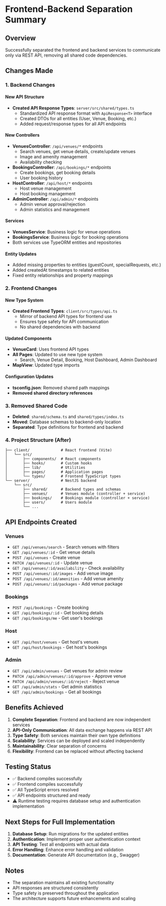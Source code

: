 # Frontend-Backend Separation Summary

## Overview
Successfully separated the frontend and backend services to communicate only via REST API, removing all shared code dependencies.

## Changes Made

### 1. Backend Changes

#### New API Structure
- **Created API Response Types**: `server/src/shared/types.ts`
  - Standardized API response format with `ApiResponse<T>` interface
  - Created DTOs for all entities (User, Venue, Booking, etc.)
  - Added request/response types for all API endpoints

#### New Controllers
- **VenuesController**: `/api/venues/*` endpoints
  - Search venues, get venue details, create/update venues
  - Image and amenity management
  - Availability checking
- **BookingsController**: `/api/bookings/*` endpoints  
  - Create bookings, get booking details
  - User booking history
- **HostController**: `/api/host/*` endpoints
  - Host venue management
  - Host booking management
- **AdminController**: `/api/admin/*` endpoints
  - Admin venue approval/rejection
  - Admin statistics and management

#### Services
- **VenuesService**: Business logic for venue operations
- **BookingsService**: Business logic for booking operations
- Both services use TypeORM entities and repositories

#### Entity Updates
- Added missing properties to entities (guestCount, specialRequests, etc.)
- Added createdAt timestamps to related entities
- Fixed entity relationships and property mappings

### 2. Frontend Changes

#### New Type System
- **Created Frontend Types**: `client/src/types/api.ts`
  - Mirror of backend API types for frontend use
  - Ensures type safety for API communication
  - No shared dependencies with backend

#### Updated Components
- **VenueCard**: Uses frontend API types
- **All Pages**: Updated to use new type system
  - Search, Venue Detail, Booking, Host Dashboard, Admin Dashboard
- **MapView**: Updated type imports

#### Configuration Updates
- **tsconfig.json**: Removed shared path mappings
- **Removed shared directory references**

### 3. Removed Shared Code
- **Deleted**: `shared/schema.ts` and `shared/types/index.ts`
- **Moved**: Database schemas to backend-only location
- **Separated**: Type definitions for frontend and backend

### 4. Project Structure (After)

```
├── client/              # React frontend (Vite)
│   └── src/
│       ├── components/  # React components
│       ├── hooks/       # Custom hooks
│       ├── lib/         # Utilities
│       ├── pages/       # Application pages
│       └── types/       # Frontend TypeScript types
└── server/              # NestJS backend
    └── src/
        ├── shared/      # Backend types and schemas
        ├── venues/      # Venues module (controller + service)
        ├── bookings/    # Bookings module (controller + service)
        ├── users/       # Users module
        └── ...
```

## API Endpoints Created

### Venues
- `GET /api/venues/search` - Search venues with filters
- `GET /api/venues/:id` - Get venue details
- `POST /api/venues` - Create venue
- `PATCH /api/venues/:id` - Update venue
- `GET /api/venues/:id/availability` - Check availability
- `POST /api/venues/:id/images` - Add venue image
- `POST /api/venues/:id/amenities` - Add venue amenity
- `POST /api/venues/:id/packages` - Add venue package

### Bookings
- `POST /api/bookings` - Create booking
- `GET /api/bookings/:id` - Get booking details
- `GET /api/bookings/me` - Get user's bookings

### Host
- `GET /api/host/venues` - Get host's venues
- `GET /api/host/bookings` - Get host's bookings

### Admin
- `GET /api/admin/venues` - Get venues for admin review
- `PATCH /api/admin/venues/:id/approve` - Approve venue
- `PATCH /api/admin/venues/:id/reject` - Reject venue
- `GET /api/admin/stats` - Get admin statistics
- `GET /api/admin/bookings` - Get all bookings

## Benefits Achieved

1. **Complete Separation**: Frontend and backend are now independent services
2. **API-Only Communication**: All data exchange happens via REST API
3. **Type Safety**: Both services maintain their own type definitions
4. **Scalability**: Services can be deployed and scaled independently
5. **Maintainability**: Clear separation of concerns
6. **Flexibility**: Frontend can be replaced without affecting backend

## Testing Status

- ✅ Backend compiles successfully
- ✅ Frontend compiles successfully  
- ✅ All TypeScript errors resolved
- ✅ API endpoints structured and ready
- ⚠️ Runtime testing requires database setup and authentication implementation

## Next Steps for Full Implementation

1. **Database Setup**: Run migrations for the updated entities
2. **Authentication**: Implement proper user authentication context
3. **API Testing**: Test all endpoints with actual data
4. **Error Handling**: Enhance error handling and validation
5. **Documentation**: Generate API documentation (e.g., Swagger)

## Notes

- The separation maintains all existing functionality
- API responses are structured consistently
- Type safety is preserved throughout the application
- The architecture supports future enhancements and scaling
